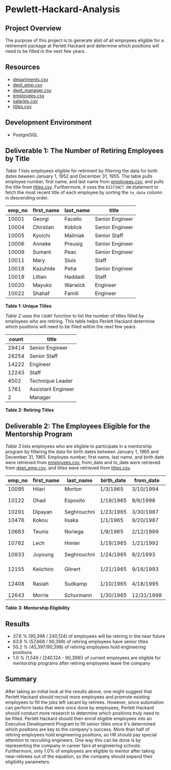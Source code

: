 # Pewlett-Hackard-Analysis

## Project Overview

The purpose of this project is to generate alist of all empoyees eligible for a retirement package at Perlett Hackard and determine which positions will need to be filled in the next few years.



## Resources

* [departments.csv](https://github.com/emeryvarga/Pewlett-Hackard-Analysis/blob/fb451b0afe0bbc46a729167bc21af12271859ac7/Data/Extra%20Tables/departments.csv)
* [dept_emp.csv](https://github.com/emeryvarga/Pewlett-Hackard-Analysis/blob/fb451b0afe0bbc46a729167bc21af12271859ac7/Data/Extra%20Tables/dept_emp.csv)
* [dept_manager.csv](https://github.com/emeryvarga/Pewlett-Hackard-Analysis/blob/fb451b0afe0bbc46a729167bc21af12271859ac7/Data/Extra%20Tables/dept_manager.csv)
* [employees.csv](https://github.com/emeryvarga/Pewlett-Hackard-Analysis/blob/fb451b0afe0bbc46a729167bc21af12271859ac7/Data/Extra%20Tables/employees.csv)
* [salaries.csv](https://github.com/emeryvarga/Pewlett-Hackard-Analysis/blob/fbhttps://github.com/emeryvarga/Pewlett-Hackard-Analysis/blob/fb451b0afe0bbc46a729167bc21af12271859ac7/Data/Extra%20Tables/titles.csv)
* [titles.csv](https://github.com/emeryvarga/Pewlett-Hackard-Analysis/blob/7dc3f5e57ad371108667c255c33d0c4b64e8680a/Data/Extra%20Tables/titles.csv)

## Development Environment

* PostgreSQL

## Deliverable 1: The Number of Retiring Employees by Title

*Table 1* lists employees eligible for retirment by filtering the data for birth dates beween January 1, 1952 and December 31, 1955. The table pulls employee number, first name, and last name from [employees.csv](https://github.com/emeryvarga/Pewlett-Hackard-Analysis/blob/fb451b0afe0bbc46a729167bc21af12271859ac7/Data/Extra%20Tables/employees.csv), and pulls the title from [titles.csv](https://github.com/emeryvarga/Pewlett-Hackard-Analysis/blob/7dc3f5e57ad371108667c255c33d0c4b64e8680a/Data/Extra%20Tables/titles.csv). Furthermore, it uses the `DISTINCT ON` statement to fetch the most recent title of each employee by sorting the `to_date` column in descending order.


| emp_no | first_name	| last_name |	title |
| ------ | ---------- | --------- | ----- |
|10001|Georgi|Facello|Senior Engineer|
|10004|Chirstian|Koblick|Senior Engineer|
|10005|Kyoichi|Maliniak|Senior Staff|
|10006|Anneke|Preusig|Senior Engineer|
|10009|Sumant|Peac|Senior Engineer|
|10011|Mary|Sluis|Staff|
|10018|Kazuhide|Peha|Senior Engineer|
|10019|Lillian|Haddadi|Staff|
|10020|Mayuko|Warwick|Engineer|
|10022|Shahaf|Famili|Engineer|

**Table 1: Unique Titles**

*Table 2* uses the `COUNT` function to list the number of titles filled by employees who are retiring. This table helps Perlett Hackard determine which positions will need to be filled within the next few years.

|count|title|
| ------ | ---------- |
|29414|Senior Engineer|
|28254|Senior Staff|
|14222|Engineer|
|12243|Staff|
|4502|Technique Leader|
|1761|Assistant Engineer|
|2|Manager|

**Table 2: Retiring Titles**


## Deliverable 2: The Employees Eligible for the Mentorship Program

*Table 3* lists employees who are eligible to participate in a mentorship program by filtering the data for birth dates between January 1, 1965 and December 31, 1965. Employee number, first name, last name, and birth date were retrieved from [employees.csv](https://github.com/emeryvarga/Pewlett-Hackard-Analysis/blob/fb451b0afe0bbc46a729167bc21af12271859ac7/Data/Extra%20Tables/employees.csv), from_date and to_date were retrieved from [dept_emp.csv](https://github.com/emeryvarga/Pewlett-Hackard-Analysis/blob/fb451b0afe0bbc46a729167bc21af12271859ac7/Data/Extra%20Tables/dept_emp.csv), and titles were retrieved from [titles.csv](https://github.com/emeryvarga/Pewlett-Hackard-Analysis/blob/7dc3f5e57ad371108667c255c33d0c4b64e8680a/Data/Extra%20Tables/titles.csv).


|emp_no|first_name|last_name|birth_date|from_date|to_date|title|
| ------ | ---------- | --------- | ----- |---------- | --------- | ----- |
|10095|Hilari|Morton|1/3/1965|3/10/1994|1/1/9999|Staff|
|10122|Ohad|Esposito|1/19/1965|8/6/1998|1/1/9999|Technique Leader|
|10291|Dipayan|Seghrouchni|1/23/1965|3/30/1987|1/1/9999|Staff|
|10476|Kokou|Iisaka|1/1/1965|9/20/1987|1/1/9999|Staff|
|10663|Teunis|Noriega|1/9/1965|2/12/1999|1/1/9999|Technique Leader|
|10762|Lech|Himler|1/19/1965|1/21/1992|1/1/9999|Staff|
|10933|Juyoung|Seghrouchni|1/24/1965|8/2/1993|1/1/9999|Senior Engineer|
|12155|Keiichiro|Glinert|1/21/1965|9/16/1993|1/1/9999|Senior Engineer|
|12408|Rasiah|Sudkamp|1/10/1965|4/18/1995|1/1/9999|Senior Engineer|
|12643|Morrie|Schurmann|1/30/1965|12/31/1998|1/1/9999|Staff|

**Table 3: Mentorship Eligibility**

## Results

* 37.6 % (90,398 / 240,124) of employees will be retiring in the near future
* 63.8 % (57,668 / 90,398) of retiring employees have senior titles
* 50.2 % (45,397/90,398) of retiring employees hold engineering positions
* 1.0 % (1,549 / (240,124 - 90,398)) of current employees are eligible for mentorship programs after retiring employees leave the company

## Summary

After taking an initial look at the results above, one might suggest that Perlett Hackard should recruit more employees and promote existing employees to fill the jobs left vacant by retirees. However, since automation can perform tasks that were once done by employees, Perlett Hackard should conduct more research to determine which positions truly need to be filled. Perlett Hackard should then enroll eligible employees into an Executive Development Program to fill senior titles once it's determined which positions are key to the company's success. 
More than half of retiring employees hold engineering positions, so HR should pay special attention to recruiting engineers. One way this can be done is by representing the company in career fairs at engineering schools.
Furthermore, only 1.0% of employees are eligible to mentor after taking near-retirees out of the equation, so the company should expand their eligibility parameters.
